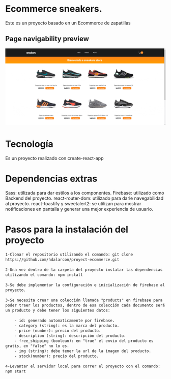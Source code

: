 # Ecommerce sneakers.

Este es un proyecto basado en un Ecommerce de zapatillas 

## Page navigability preview

![Navigability gif](./src/assets/page-navigability.gif)

# Tecnología

Es un proyecto realizado con create-react-app

# Dependencias extras

Sass: utilizada para dar estilos a los componentes.
Firebase: utilizado como Backend del proyecto.
react-router-dom: utilizado para darle navegabilidad al proyecto.
react-toastify y sweetalert2: se utilizan para mostrar notificaciones en pantalla y generar una mejor experiencia de usuario.

# Pasos para la instalación del proyecto

    1-Clonar el repositorio utilizando el comando: git clone https://github.com/hdalarcon/proyect-ecommerce.git

    2-Una vez dentro de la carpeta del proyecto instalar las dependencias utilizando el comando: npm install

    3-Se debe implementar la configuración e inicialización de firebase al proyecto.

    3-Se necesita crear una colección llamada "products" en firebase para poder traer los productos, dentro de esa colección cada documento será un producto y debe tener los siguientes datos:

        - id: generado automaticamente por firebase.
        - category (string): es la marca del producto.
        - price (number): precio del producto.
        - description (string): descripción del producto.
        - free_shipping (boolean): en "true" el envio del producto es gratis, en "false" no lo es.
        - img (string): debe tener la url de la imagen del producto.
        - stock(number): precio del producto.

    4-Levantar el servidor local para correr el proyecto con el comando: npm start
